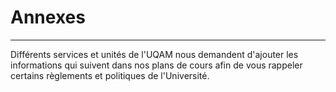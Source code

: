# Annexes

-----

Différents services et unités de l'UQAM nous demandent d'ajouter les informations qui suivent dans nos plans de cours afin de vous rappeler certains règlements et politiques de l'Université.